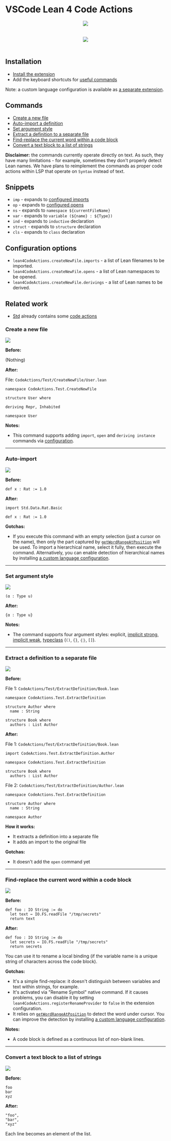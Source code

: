 # VSCode Lean 4 Code Actions

<p align="center">
  <img src="./img/autoImport.gif"/>
</p>

<p align="center" style="padding: 20px 0">
  <a href="https://marketplace.visualstudio.com/items?itemName=denis-gorbachev.lean4-code-actions&ssr=false">
    <img src="https://img.shields.io/badge/Install-VSCode%20Marketplace-blue" />
  </a>
</p>

## Installation

* [Install the extension](https://marketplace.visualstudio.com/items?itemName=denis-gorbachev.lean4-code-actions&ssr=false)
* Add the keyboard shortcuts for [useful commands](#commands)

Note: a custom language configuration is available as [a separate extension](https://github.com/DenisGorbachev/vscode-lean4-language-configuration#readme).

## Commands

* [Create a new file](#create-a-new-file)
* [Auto-import a definition](#auto-import)
* [Set argument style](#set-argument-style)
* [Extract a definition to a separate file](#extract-a-definition-to-a-separate-file)
* [Find-replace the current word within a code block](#find-replace-the-current-word-within-a-code-block)
* [Convert a text block to a list of strings](#convert-a-text-block-to-a-list-of-strings)

**Disclaimer:** the commands currently operate directly on text. As such, they have many limitations - for example, sometimes they don't properly detect Lean names. We have plans to reimplement the commands as proper code actions within LSP that operate on `Syntax` instead of text.

## Snippets

* `imp` - expands to [configured imports](#configuration-options)
* `op` - expands to [configured opens](#configuration-options)
* `ns` - expands to `namespace ${currentFileName}`
* `var` - expands to `variable (${name} : ${Type})`
* `ind` - expands to `inductive` declaration
* `struct` - expands to `structure` declaration
* `cls` - expands to `class` declaration

## Configuration options

* `lean4CodeActions.createNewFile.imports` - a list of Lean filenames to be imported.
* `lean4CodeActions.createNewFile.opens` - a list of Lean namespaces to be opened.
* `lean4CodeActions.createNewFile.derivings` - a list of Lean names to be derived.

## Related work

* [Std](https://github.com/leanprover/std4) already contains some [code actions](https://github.com/leanprover/std4/tree/main/Std/CodeAction)

### Create a new file

<img src="./img/createNewFile.gif"/>

**Before:**

(Nothing)

**After:**

File: `CodeActions/Test/CreateNewFile/User.lean`

```lean
namespace CodeActions.Test.CreateNewFile

structure User where

deriving Repr, Inhabited

namespace User
```

**Notes:**

* This command supports adding `import`, `open` and `deriving instance` commands via [configuration](#configuration-options).

---

### Auto-import

<img src="./img/autoImport.gif" />

**Before:**

```lean
def x : Rat := 1.0
```

**After:**

```lean
import Std.Data.Rat.Basic

def x : Rat := 1.0
```

**Gotchas:**

* If you execute this command with an empty selection (just a cursor on the name), then only the part captured by [`getWordRangeAtPosition`](https://code.visualstudio.com/api/references/vscode-api#TextDocument.getWordRangeAtPosition) will be used. To import a hierarchical name, select it fully, then execute the command. Alternatively, you can enable detection of hierarchical names by installing [a custom language configuration](https://marketplace.visualstudio.com/items?itemName=denis-gorbachev.lean4-language-configuration).

---

### Set argument style

<img src="./img/setArgumentStyle.gif" />

```lean
(α : Type u)
```

**After:**

```lean
{α : Type u}
```

**Notes:**

* The command supports four argument styles: explicit, [implicit strong](https://leanprover.github.io/theorem_proving_in_lean4/dependent_type_theory.html#implicit-arguments), [implicit weak](https://leanprover.github.io/theorem_proving_in_lean4/interacting_with_lean.html?#more-on-implicit-arguments), [typeclass](https://leanprover.github.io/theorem_proving_in_lean4/type_classes.html) (`()`, `{}`, `⦃⦄`, `[]`).

---

### Extract a definition to a separate file

<img src="./img/extractDefinitionToSeparateFile.gif"/>

**Before:**

File 1: `CodeActions/Test/ExtractDefinition/Book.lean`

```lean
namespace CodeActions.Test.ExtractDefinition

structure Author where
  name : String

structure Book where
  authors : List Author 
```

**After:**

File 1: `CodeActions/Test/ExtractDefinition/Book.lean`

```lean
import CodeActions.Test.ExtractDefinition.Author

namespace CodeActions.Test.ExtractDefinition

structure Book where
  authors : List Author 
```

File 2: `CodeActions/Test/ExtractDefinition/Author.lean`

```lean
namespace CodeActions.Test.ExtractDefinition

structure Author where
  name : String

namespace Author
```

**How it works:**

* It extracts a definition into a separate file
* It adds an import to the original file

**Gotchas:**

* It doesn't add the `open` command yet

---

### Find-replace the current word within a code block

<img src="./img/rename.gif" />

**Before:**

```lean
def foo : IO String := do
  let text ← IO.FS.readFile "/tmp/secrets"
  return text
```

**After:**

```lean
def foo : IO String := do
  let secrets ← IO.FS.readFile "/tmp/secrets"
  return secrets
```

You can use it to rename a local binding (if the variable name is a unique string of characters across the code block).

**Gotchas:**

* It's a simple find-replace: it doesn't distinguish between variables and text within strings, for example.
* It's activated via "Rename Symbol" native command. If it causes problems, you can disable it by setting `lean4CodeActions.registerRenameProvider` to `false` in the extension configuration.
* It relies on [`getWordRangeAtPosition`](https://code.visualstudio.com/api/references/vscode-api#TextDocument.getWordRangeAtPosition) to detect the word under cursor. You can improve the detection by installing [a custom language configuration](https://marketplace.visualstudio.com/items?itemName=denis-gorbachev.lean4-language-configuration).

**Notes:**

* A code block is defined as a continuous list of non-blank lines.

---

### Convert a text block to a list of strings

<img src="./img/convertTextToList.gif" />

**Before:**

```text
foo
bar
xyz
```

**After:**

```text
"foo",
"bar",
"xyz"
```

Each line becomes an element of the list.
